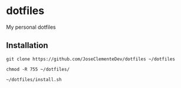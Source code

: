 # dotfiles

My personal dotfiles

## Installation

```shell
git clone https://github.com/JoseClementeDev/dotfiles ~/dotfiles

chmod -R 755 ~/dotfiles/

~/dotfiles/install.sh
```
